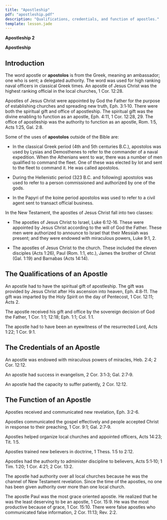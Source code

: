 ```yaml
---
title: "Apostleship"
pdf: "apostleship.pdf"
description: "Qualifications, credentials, and function of apostles."
template: lesson.jade
---
```



**Apostleship 2**

**Apostleship**

Introduction
------------

The word apostle or **apostolos** is from the Greek, meaning an
ambassador; one who is sent; a delegated authority. The word was used
for high ranking naval officers in classical Greek times. An apostle of
Jesus Christ was the highest ranking official in the local churches, 1
Cor. 12:28.

Apostles of Jesus Christ were appointed by God the Father for the
purpose of establishing churches and spreading new truth, Eph. 3:1‑10.
There were both the spiritual gift and office of apostleship. The
spiritual gift was the divine enabling to function as an apostle, Eph.
4:11, 1 Cor. 12:28, 29. The office of apostleship was the authority to
function as an apostle, Rom. 1:5, Acts 1:25, Gal. 2:8.

Some of the uses of **apostolos** outside of the Bible are:

-   In the classical Greek period (4th and 5th centuries B.C.),
    apostolos was used by Lysias and Demosthenes to refer to the
    commander of a naval expedition. When the Athenians went to war,
    there was a number of men qualified to command the fleet. One of
    these was elected by lot and sent to the fleet to command it. He was
    called apostolos.

-   During the Hellenistic period (323 B.C. and following) apostolos was
    used to refer to a person commissioned and authorized by one of the
    gods.

-   In the Papyri of the koine period apostolos was used to refer to a
    civil agent sent to transact official business.

In the New Testament, the apostles of Jesus Christ fall into two
classes:

-   The apostles of Jesus Christ to Israel, Luke 6:12‑16. These were
    appointed by Jesus Christ according to the will of God the Father.
    These men were authorized to announce to Israel that their Messiah
    was present; and they were endowed with miraculous powers, Luke 9:1,
    2.

-   The apostles of Jesus Christ to the church. These included the
    eleven disciples (Acts 1:26), Paul (Rom. 1:1, etc.), James the
    brother of Christ (Gal. 1:19) and Barnabas (Acts 14:14).

The Qualifications of an Apostle
--------------------------------

An apostle had to have the spiritual gift of apostleship. The gift was
provided by Jesus Christ after His ascension into heaven, Eph. 4:8‑11.
The gift was imparted by the Holy Spirit on the day of Pentecost, 1 Cor.
12:11; Acts 2.

The apostle received his gift and office by the sovereign decision of
God the Father, 1 Cor. 1:1; 12:18; Eph. 1:1; Col. 1:1.

The apostle had to have been an eyewitness of the resurrected Lord, Acts
1:22; 1 Cor. 9:1.

The Credentials of an Apostle
-----------------------------

An apostle was endowed with miraculous powers of miracles, Heb. 2:4; 2
Cor. 12:12.

An apostle had success in evangelism, 2 Cor. 3:1‑3; Gal. 2:7‑9.

An apostle had the capacity to suffer patiently, 2 Cor. 12:12.

The Function of an Apostle
--------------------------

Apostles received and communicated new revelation, Eph. 3:2-6.

Apostles communicated the gospel effectively and people accepted Christ
in response to their preaching, 1 Cor. 9:1; Gal. 2:7‑9.

Apostles helped organize local churches and appointed officers, Acts
14:23; Tit. 1:5.

Apostles trained new believers in doctrine, 1 Thess. 1:5 to 2:12.

Apostles had the authority to administer discipline to believers, Acts
5:1‑10; 1 Tim. 1:20; 1 Cor. 4:21; 2 Cor. 13:2.

The apostle had authority over all local churches because he was the
channel of New Testament revelation. Since the time of the apostles, no
one has been given authority over more than one local church.

The apostle Paul was the most grace oriented apostle. He realized that
he was the least deserving to be an apostle, 1 Cor. 15:9. He was the
most productive because of grace, 1 Cor. 15:10. There were false
apostles who communicated false information, 2 Cor. 11:13; Rev. 2:2.


